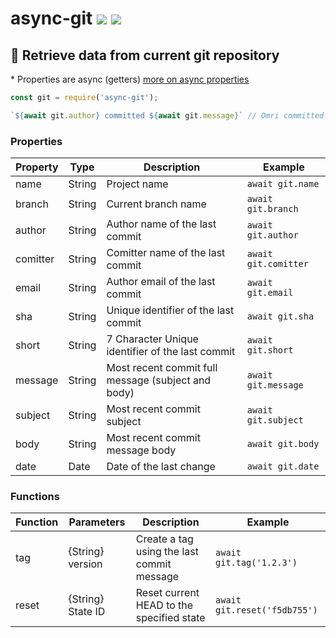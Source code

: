 # async-git [![](https://img.shields.io/npm/v/async-git.svg)](https://www.npmjs.com/package/async-git) [![](https://img.shields.io/badge/source--000000.svg?logo=github&style=social)](https://github.com/omrilotan/mono/tree/master/packages/async-git)

## 👾 Retrieve data from current git repository

\* Properties are async (getters) [more on async properties](https://medium.com/@omrilotan/javascript-async-variables-686dc5f03cb2)

```js
const git = require('async-git');

`${await git.author} committed ${await git.message}` // Omri committed Some changes
```

### Properties

| Property | Type | Description | Example
| - | - | - | -
| name | String | Project name | `await git.name`
| branch | String | Current branch name | `await git.branch`
| author | String | Author name of the last commit | `await git.author`
| comitter | String | Comitter name of the last commit | `await git.comitter`
| email | String | Author email of the last commit | `await git.email`
| sha | String | Unique identifier of the last commit | `await git.sha`
| short | String | 7 Character Unique identifier of the last commit | `await git.short`
| message | String | Most recent commit full message (subject and body) | `await git.message`
| subject | String | Most recent commit subject | `await git.subject`
| body | String | Most recent commit message body | `await git.body`
| date | Date | Date of the last change | `await git.date`

### Functions

| Function | Parameters | Description | Example
| - | - | - | -
| tag | {String} version | Create a tag using the last commit message | `await git.tag('1.2.3')`
| reset | {String} State ID | Reset current HEAD to the specified state | `await git.reset('f5db755')`
